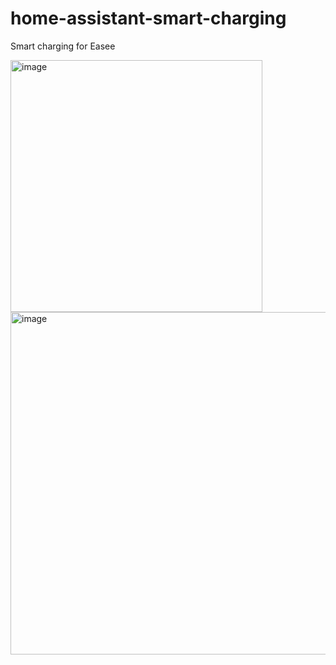 # home-assistant-smart-charging
Smart charging for Easee

<img width="403" alt="image" src="https://user-images.githubusercontent.com/4455235/146640064-a7c9055e-70fe-4ea8-af02-fe1abc5f471f.png">

<img width="548" alt="image" src="https://user-images.githubusercontent.com/4455235/146640075-3c245ff4-e492-41d6-8d24-c786e710696e.png">
